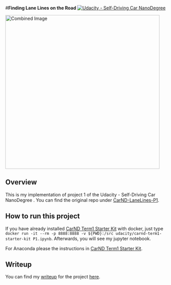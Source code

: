 #**Finding Lane Lines on the Road** 
[![Udacity - Self-Driving Car NanoDegree](https://s3.amazonaws.com/udacity-sdc/github/shield-carnd.svg)](http://www.udacity.com/drive)

<img src="laneLines_thirdPass.jpg" width="480" alt="Combined Image" />


Overview
---

This is my implementation of project 1 of the Udacity - Self-Driving Car NanoDegree . You can find the original repo under [CarND-LaneLines-P1](https://github.com/udacity/CarND-LaneLines-P1).

How to run this project
---

If you have already installed [CarND Term1 Starter Kit](https://github.com/udacity/CarND-Term1-Starter-Kit/blob/master/README.md) with docker, just type `docker run -it --rm -p 8888:8888 -v ${PWD}:/src udacity/carnd-term1-starter-kit P1.ipynb`. Afterwards, you will see my jupyter notebook.

For Anaconda please the instructions in [CarND Term1 Starter Kit](https://github.com/udacity/CarND-Term1-Starter-Kit/blob/master/README.md).

Writeup
---

You can find my [writeup](https://github.com/mbachm/CarND-LaneLines-P1/blob/master/writeup_template.md) for the project [here](./writeup_template.md).